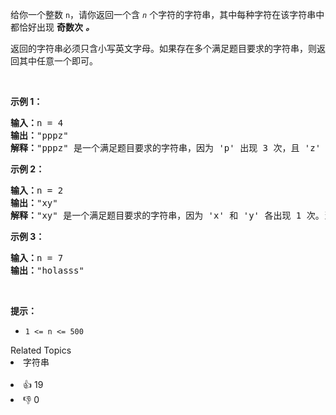 <p>给你一个整数 <code>n</code>，请你返回一个含<em> <code>n</code> </em>个字符的字符串，其中每种字符在该字符串中都恰好出现 <strong>奇数次</strong> <em><strong>。</strong></em></p>

<p>返回的字符串必须只含小写英文字母。如果存在多个满足题目要求的字符串，则返回其中任意一个即可。</p>

<p>&nbsp;</p>

<p><strong>示例 1：</strong></p>

<pre><strong>输入：</strong>n = 4
<strong>输出：</strong>&quot;pppz&quot;
<strong>解释：</strong>&quot;pppz&quot; 是一个满足题目要求的字符串，因为 &#39;p&#39; 出现 3 次，且 &#39;z&#39; 出现 1 次。当然，还有很多其他字符串也满足题目要求，比如：&quot;ohhh&quot; 和 &quot;love&quot;。
</pre>

<p><strong>示例 2：</strong></p>

<pre><strong>输入：</strong>n = 2
<strong>输出：</strong>&quot;xy&quot;
<strong>解释：</strong>&quot;xy&quot; 是一个满足题目要求的字符串，因为 &#39;x&#39; 和 &#39;y&#39; 各出现 1 次。当然，还有很多其他字符串也满足题目要求，比如：&quot;ag&quot; 和 &quot;ur&quot;。
</pre>

<p><strong>示例 3：</strong></p>

<pre><strong>输入：</strong>n = 7
<strong>输出：</strong>&quot;holasss&quot;
</pre>

<p>&nbsp;</p>

<p><strong>提示：</strong></p>

<ul>
	<li><code>1 &lt;= n &lt;= 500</code></li>
</ul>
<div><div>Related Topics</div><div><li>字符串</li></div></div><br><div><li>👍 19</li><li>👎 0</li></div>